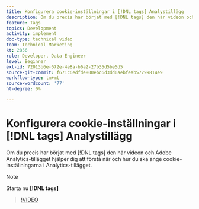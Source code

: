 ```yaml
---
title: Konfigurera cookie-inställningar i [!DNL tags] Analystillägg
description: Om du precis har börjat med [!DNL tags] den här videon och Adobe Analytics-tillägget hjälper dig att förstå när och hur du ska ange cookie-inställningarna i Analytics-tillägget.
feature: Tags
topics: Development
activity: implement
doc-type: technical video
team: Technical Marketing
kt: 2856
role: Developer, Data Engineer
level: Beginner
exl-id: 72013b6e-672e-4e8a-b6a2-27b35d5be5d5
source-git-commit: f671c6edfde800ebc6d3dd0aebfeab57299814e9
workflow-type: tm+mt
source-wordcount: '77'
ht-degree: 0%

---
```


# Konfigurera cookie-inställningar i [!DNL tags] Analystillägg

Om du precis har börjat med [!DNL tags] den här videon och Adobe Analytics-tillägget hjälper dig att förstå när och hur du ska ange cookie-inställningarna i Analytics-tillägget.

>[!NOTE]
>
> Starta nu **[!DNL tags]**

>[!VIDEO](https://video.tv.adobe.com/v/27212/?quality=12&learn=on)
